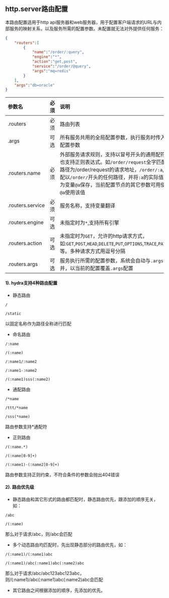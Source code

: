 ## http.server路由配置
本路由配置适用于http api服务器和web服务器，用于配置客户端请求的URL与内部服务的映射关系，以及服务所需的配置参数。未配置就无法对外提供任何服务：
```json
{
    "routers":[
        {
            "name":"/order/:query",
            "engine":"*",
            "action":"get,post",
            "service":"/order/@query",
            "args":"mq=redis"
        }
    ],
    "args":"db=oracle"
}
``` 

|参数名|必须|说明|
|:------|:-------:|:------|
|.routers|必须|路由列表|
|.args|可选|所有服务共用的全局配置参数，执行服务时传入该配置参数|
|.routers.name|必须|外部服务请求规则，支持以冒号开头的通用配符，也支持正则表达式。如`/order/request`全字匹配路径为/order/request的请求地址，`/order/:a`,匹配以`/order/`开头的任何路径，并将`:a`的实际值作为变量`@a`保存，当前配置节点的其它参数可用使用`@a`使用该值|
|.routers.service|必须|服务名称，支持变量翻译|
|.routers.engine|可选|未指定时为`*`,支持所有引擎|
|.routers.action|可选| 未指定时为`GET`，允许的http请求方式，如:`GET`,`POST`,`HEAD`,`DELETE`,`PUT`,`OPTIONS`,`TRACE`,`PATCH`等。多种请求方式用逗号分隔|
|.routers.args|可选|服务执行所需的配置参数，系统会自动与`.args`合并，以当前的配置覆盖`.args`配置|

####  1). hydra支持4种路由配置

 + 静态路由

`/`

`/static` 

以固定名称作为路径全称进行匹配

+ 命名路由

`/:name`

`/(:name)`

`/:name1/:name2`

`/:name1-:name2`

`/(:name1)sss(:name2)`

+ 通配路由

`/*name`

`/ttt/*name`

`/sss(*name)`

路由参数支持*通配符

+ 正则路由

`/(:name.*)`

`/(:name[0-9]+)`

`/(:name1)-(:name2[0-9]+)`

路由参数支持正则约束，不符合条件的参数会抛出404错误


#### 2). 路由优先级

+ 静态路由和其它形式的路由都匹配时，静态路由优先，跟添加的顺序无关，如：

`/abc`

`/(:name)`

那么对于请求/abc，则/abc会匹配

+ 多个动态路由均匹配时，先出现静态部分的路由优先，如：

`/(:name1)/(:name1)abc`

`/(:name1)/abc(:name1)abc(:name2)abc`

那么对于请求/abc/abc123abc123abc，则/(:name1)/abc(:name1)abc(:name2)abc会匹配

+ 其它路由之间根据添加的顺序，先添加的优先。